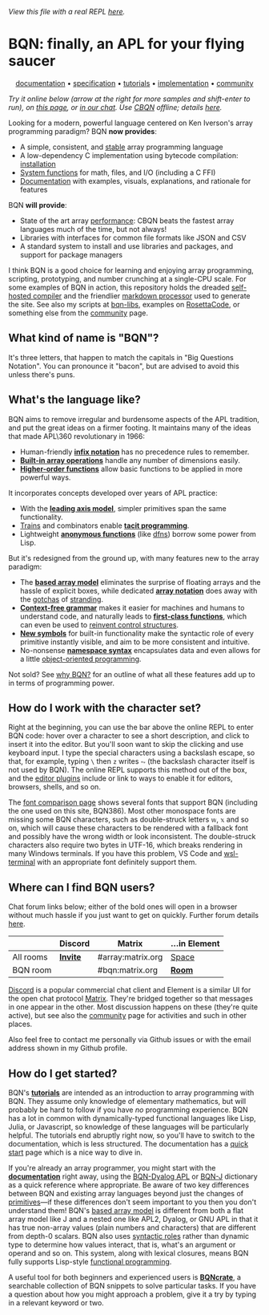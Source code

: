 *View this file with a real REPL [here](https://mlochbaum.github.io/BQN/index.html).*

# BQN: finally, an APL for your flying saucer

<center>

[documentation](doc/README.md) • [specification](spec/README.md) • [tutorials](tutorial/README.md) • [implementation](implementation/README.md) • [community](community/README.md)

</center>

*Try it online below (arrow at the right for more samples and shift-enter to run), on [this page](https://mlochbaum.github.io/BQN/try.html), or [in our chat](#where-can-i-find-bqn-users). Use [CBQN](https://github.com/dzaima/CBQN) offline; details [here](running.md).*
<!--GEN
E ← ⊐⟜":"⊸(↑At"class="∾1⊸+⊸↓)⊸Enc
repl ← "div:cont" E ⟨
  "div:kb" E ""
  "div:rel" E ⟨
    "div:highlight" E ""
    "textarea:code|rows=1|spellcheck=false" E "<⟜'a'⊸/ ""Big Questions Notation"""
    "svg:demo|viewBox=0 -6 4 12" E "path" Elt "d"‿"M1 -6H0L1 0L0 6H1L4 0z"
  ⟩
  "pre:rslt" E """B Q N"""
⟩
repl ∾< ∾(""Enc˜"script"Attr"src"⋈∾⟜".js")¨"bqn"‿"repl"
-->

Looking for a modern, powerful language centered on Ken Iverson's array programming paradigm? BQN **now provides**:

- A simple, consistent, and [stable](commentary/stability.md) array programming language
- A low-dependency C implementation using bytecode compilation: [installation](running.md)
- [System functions](spec/system.md) for math, files, and I/O (including a C FFI)
- [Documentation](doc/README.md) with examples, visuals, explanations, and rationale for features

BQN **will provide**:

- State of the art array [performance](implementation/perf.md): CBQN beats the fastest array languages much of the time, but not always!
- Libraries with interfaces for common file formats like JSON and CSV
- A standard system to install and use libraries and packages, and support for package managers

I think BQN is a good choice for learning and enjoying array programming, scripting, prototyping, and number crunching at a single-CPU scale. For some examples of BQN in action, this repository holds the dreaded [self-hosted compiler](src/c.bqn) and the friendlier [markdown processor](md.bqn) used to generate the site. See also my scripts at [bqn-libs](https://github.com/mlochbaum/bqn-libs), examples on [RosettaCode](https://rosettacode.org/wiki/Category:BQN), or something else from the [community](community/README.md) page.

## What kind of name is "BQN"?

It's three letters, that happen to match the capitals in "Big Questions Notation". You can pronounce it "bacon", but are advised to avoid this unless there's puns.

## What's the language like?

BQN aims to remove irregular and burdensome aspects of the APL tradition, and put the great ideas on a firmer footing. It maintains many of the ideas that made APL\360 revolutionary in 1966:
* Human-friendly [**infix notation**](tutorial/expression.md) has no precedence rules to remember.
* [**Built-in array operations**](doc/primitive.md) handle any number of dimensions easily.
* [**Higher-order functions**](doc/primitive.md#modifiers) allow basic functions to be applied in more powerful ways.

It incorporates concepts developed over years of APL practice:
* With the [**leading axis model**](doc/leading.md), simpler primitives span the same functionality.
* [Trains](doc/train.md) and combinators enable [**tacit programming**](doc/tacit.md).
* Lightweight [**anonymous functions**](doc/block.md) (like [dfns](https://aplwiki.com/wiki/Dfn)) borrow some power from Lisp.

But it's redesigned from the ground up, with many features new to the array paradigm:
* The [**based array model**](doc/based.md) eliminates the surprise of floating arrays and the hassle of explicit boxes, while dedicated [**array notation**](doc/arrayrepr.md#array-literals) does away with the [gotchas](doc/arrayrepr.md#why-not-whitespace) of [stranding](https://aplwiki.com/wiki/Strand_notation).
* [**Context-free grammar**](doc/context.md) makes it easier for machines and humans to understand code, and naturally leads to [**first-class functions**](doc/functional.md), which can even be used to [reinvent control structures](doc/control.md).
* [**New symbols**](keymap.md) for built-in functionality make the syntactic role of every primitive instantly visible, and aim to be more consistent and intuitive.
* No-nonsense [**namespace syntax**](doc/namespace.md) encapsulates data and even allows for a little [object-oriented programming](doc/oop.md).

Not sold? See [why BQN?](commentary/why.md) for an outline of what all these features add up to in terms of programming power.

## How do I work with the character set?

Right at the beginning, you can use the bar above the online REPL to enter BQN code: hover over a character to see a short description, and click to insert it into the editor. But you'll soon want to skip the clicking and use keyboard input. I type the special characters using a backslash escape, so that, for example, typing `\` then `z` writes `⥊` (the backslash character itself is not used by BQN). The online REPL supports this method out of the box, and the [editor plugins](editors/README.md) include or link to ways to enable it for editors, browsers, shells, and so on.

The [font comparison page](https://mlochbaum.github.io/BQN/fonts.html) shows several fonts that support BQN (including the one used on this site, BQN386). Most other monospace fonts are missing some BQN characters, such as double-struck letters `𝕨`, `𝕩` and so on, which will cause these characters to be rendered with a fallback font and possibly have the wrong width or look inconsistent. The double-struck characters also require two bytes in UTF-16, which breaks rendering in many Windows terminals. If you have this problem, VS Code and [wsl-terminal](https://github.com/mskyaxl/wsl-terminal) with an appropriate font definitely support them.

## Where can I find BQN users?

Chat forum links below; either of the bold ones will open in a browser without much hassle if you just want to get on quickly. Further forum details [here](community/forums.md).

|           | Discord                                     | Matrix            | …in Element |
|-----------|---------------------------------------------|-------------------|-------------|
| All rooms | [**Invite**](https://discord.gg/SDTW36EhWF) | #array:matrix.org | [Space](https://app.element.io/#/room/%23array:matrix.org)
| BQN room  |                                             | #bqn:matrix.org   | [**Room**](https://app.element.io/#/room/%23bqn:matrix.org)

[Discord](https://en.wikipedia.org/wiki/Discord_(software)) is a popular commercial chat client and Element is a similar UI for the open chat protocol [Matrix](https://matrix.org/). They're bridged together so that messages in one appear in the other. Most discussion happens on these (they're quite active), but see also the [community](community/README.md) page for activities and such in other places.

Also feel free to contact me personally via Github issues or with the email address shown in my Github profile.

## How do I get started?

BQN's [**tutorials**](tutorial/README.md) are intended as an introduction to array programming with BQN. They assume only knowledge of elementary mathematics, but will probably be hard to follow if you have *no* programming experience. BQN has a lot in common with dynamically-typed functional languages like Lisp, Julia, or Javascript, so knowledge of these languages will be particularly helpful. The tutorials end abruptly right now, so you'll have to switch to the documentation, which is less structured. The documentation has a [quick start](doc/quick.md) page which is a nice way to dive in.

If you're already an array programmer, you might start with the [**documentation**](doc/README.md) right away, using the [BQN-Dyalog APL](doc/fromDyalog.md) or [BQN-J](doc/fromJ.md) dictionary as a quick reference where appropriate. Be aware of two key differences between BQN and existing array languages beyond just the changes of [primitives](doc/primitive.md)—if these differences don't seem important to you then you don't understand them! BQN's [based array model](doc/based.md) is different from both a flat array model like J and a nested one like APL2, Dyalog, or GNU APL in that it has true non-array values (plain numbers and characters) that are different from depth-0 scalars. BQN also uses [syntactic roles](doc/context.md) rather than dynamic type to determine how values interact, that is, what's an argument or operand and so on. This system, along with lexical closures, means BQN fully supports Lisp-style [functional programming](doc/functional.md).

A useful tool for both beginners and experienced users is [**BQNcrate**](https://mlochbaum.github.io/bqncrate/), a searchable collection of BQN snippets to solve particular tasks. If you have a question about how you might approach a problem, give it a try by typing in a relevant keyword or two.
